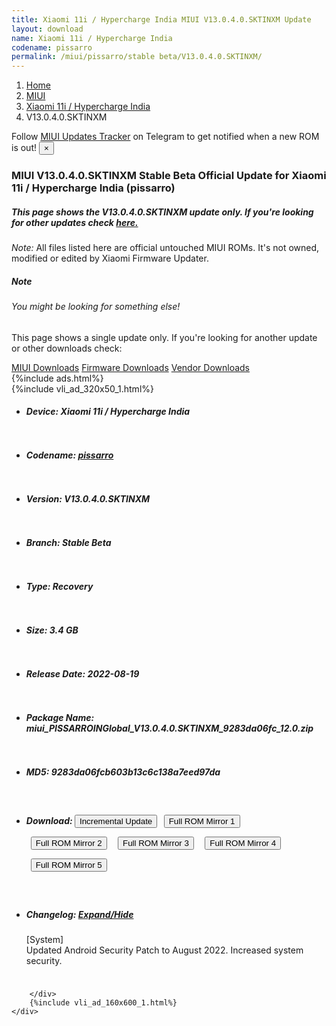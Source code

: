 ```yaml
---
title: Xiaomi 11i / Hypercharge India MIUI V13.0.4.0.SKTINXM Update
layout: download
name: Xiaomi 11i / Hypercharge India
codename: pissarro
permalink: /miui/pissarro/stable beta/V13.0.4.0.SKTINXM/
---
```

<nav aria-label="breadcrumb">
    <ol class="breadcrumb">
        <li class="breadcrumb-item"><a href="/">Home</a></li>
        <li class="breadcrumb-item"><a href="/miui/">MIUI</a></li>
        <li class="breadcrumb-item"><a href="/miui/pissarro/">Xiaomi 11i / Hypercharge India</a></li>
        <li class="breadcrumb-item active" aria-current="page">V13.0.4.0.SKTINXM</li>
    </ol>
</nav>
<div class="alert alert-primary alert-dismissible fade show" role="alert">
    Follow <a href="https://t.me/MIUIUpdatesTracker" class="alert-link">MIUI Updates Tracker</a> on Telegram to get
    notified when a new ROM is out!
    <button type="button" class="close" data-dismiss="alert" aria-label="Close">
        <span aria-hidden="true">&times;</span>
    </button>
</div>
<div class="col-12 mx-auto">
    <h3 class="title bg-light p-2 rounded">MIUI V13.0.4.0.SKTINXM Stable Beta Official Update for Xiaomi 11i / Hypercharge India (pissarro)</h3>
    <h5>This page shows the V13.0.4.0.SKTINXM update only. If you're looking for other updates check
        <a href="/miui/pissarro/">here.</a></h5>
    <p><i>Note: </i>All files listed here are official untouched MIUI ROMs.
        It's not owned, modified or edited by Xiaomi Firmware Updater.</p>
    <div class="card">
        <div class="card-body">
            <h5 class="card-title">Note</h5>
            <h6 class="card-subtitle mb-2 text-muted">You might be looking for something else!</h6>
            <p class="card-text">This page shows a single update only.
                If you're looking for another update or other downloads check:</p>
            <a href="/miui/" class="card-link">MIUI Downloads</a>
            <a href="/firmware/" class="card-link">Firmware Downloads</a>
            <a href="/vendor/" class="card-link">Vendor Downloads</a>
        </div>
    </div>
    {%include ads.html%}
    <div class="row justify-content-center">
        <div class="col-10" id="downloads">
                    <div class="card card-body">
            {%include vli_ad_320x50_1.html%}
            <ul class="list-unstyled">
                <li style="padding-bottom: 10px;">
                    <h5><b>Device: </b>Xiaomi 11i / Hypercharge India</h5>
                </li>
                <li style="padding-bottom: 10px;">
                    <h5><b>Codename: </b> <a href="/miui/pissarro/" target="_blank">pissarro</a> </h5>
                </li>
                <li style="padding-bottom: 10px;">
                    <h5><b>Version: </b>V13.0.4.0.SKTINXM</h5>
                </li>
                <li style="padding-bottom: 10px;">
                    <h5><b>Branch: </b>Stable Beta</h5>
                </li>
                <li style="padding-bottom: 10px;">
                    <h5><b>Type: </b>Recovery</h5>
                </li>
                <li style="padding-bottom: 10px;">
                    <h5><b>Size: </b>3.4 GB</h5>
                </li>
                <li style="padding-bottom: 10px;">
                    <h5><b>Release Date: </b>2022-08-19</h5>
                </li>
                <li style="padding-bottom: 10px;">
                    <h5><b>Package Name: </b><span id="filename" class="text-dark">miui_PISSARROINGlobal_V13.0.4.0.SKTINXM_9283da06fc_12.0.zip</span></h5>
                </li>
                <li style="padding-bottom: 10px;">
                    <h5><b>MD5: </b><span id="md5" class="text-muted">9283da06fcb603b13c6c138a7eed97da</span></h5>
                </li>
                <li style="padding-bottom: 10px;">
                    <h5><b>Download: </b><button type="button" id="incremental_download" class="btn btn-warning" onclick="window.open('https://bigota.d.miui.com/V13.0.4.0.SKTINXM/miui-blockota-pissarro_in_global-V13.0.3.0.SKTINXM-V13.0.4.0.SKTINXM-172ca9d8a0-12.0.zip', '_blank');"><i class="fa fa-download"></i> Incremental Update</button> <button type="button" id="download" class="btn btn-primary" style="margin: 7px;" onclick="window.open('https://cdn-ota.azureedge.net/V13.0.4.0.SKTINXM/miui_PISSARROINGlobal_V13.0.4.0.SKTINXM_9283da06fc_12.0.zip', '_blank');"><i class="fa fa-download"></i> Full ROM Mirror 1</button> <button type="button" id="download" class="btn btn-primary" style="margin: 7px;" onclick="window.open('https://cdnorg.d.miui.com/V13.0.4.0.SKTINXM/miui_PISSARROINGlobal_V13.0.4.0.SKTINXM_9283da06fc_12.0.zip', '_blank');"><i class="fa fa-download"></i> Full ROM Mirror 2</button> <button type="button" id="download" class="btn btn-primary" style="margin: 7px;" onclick="window.open('https://bn.d.miui.com/V13.0.4.0.SKTINXM/miui_PISSARROINGlobal_V13.0.4.0.SKTINXM_9283da06fc_12.0.zip', '_blank');"><i class="fa fa-download"></i> Full ROM Mirror 3</button> <button type="button" id="download" class="btn btn-primary" style="margin: 7px;" onclick="window.open('https://bigota.d.miui.com/V13.0.4.0.SKTINXM/miui_PISSARROINGlobal_V13.0.4.0.SKTINXM_9283da06fc_12.0.zip', '_blank');"><i class="fa fa-download"></i> Full ROM Mirror 4</button> <button type="button" id="download" class="btn btn-primary" style="margin: 7px;" onclick="window.open('https://hugeota.d.miui.com/V13.0.4.0.SKTINXM/miui_PISSARROINGlobal_V13.0.4.0.SKTINXM_9283da06fc_12.0.zip', '_blank');"><i class="fa fa-download"></i> Full ROM Mirror 5</button></h5>
                </li>
                <li style="padding-bottom: 10px;">
                    <h5><b>Changelog: </b><a href="#pissarro_1_changelog" data-toggle="collapse" role="button"
                            aria-expanded="false" aria-controls="pissarro_1_changelog"> <i class="fa fa-arrow-down"
                                aria-hidden="true"></i> Expand/Hide</a></h5>
                    <div class="collapse" id="pissarro_1_changelog">
                        <p id="changelog_text">[System]<br>Updated Android Security Patch to August 2022. Increased system security.</p>
                    </div>
                </li>
            </ul>
        </div>

        </div>
        {%include vli_ad_160x600_1.html%}
    </div>
</div>
